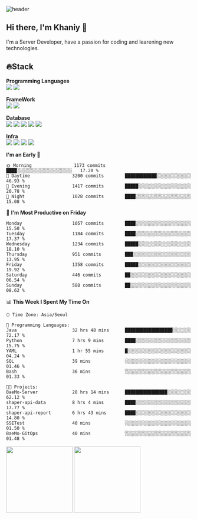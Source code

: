 ![header](https://capsule-render.vercel.app/api?type=soft&text=Welcome!&color=auto&height=200&section=header&fontSize=70)

## Hi there, I'm Khaniy 👋
I'm a Server Developer, have a passion for coding and learening new technologies.
<!-- <br> 📫 Email : kangh1596@gmail.com 
<br> 📝 Blog  : khan03.tistory.com/
<br> <img src="https://img.shields.io/badge/Email-222222?style=for-the-badge&logo=Gmail&logoColor=white">
<br> <img src="https://img.shields.io/badge/Blog -222222?style=for-the-badge&logo=Tistory&logoColor=white">
[hank0302's Blog](https://khan03.tistory.com/)
-->
## 🔥Stack 

**Programming Languages** <br>
 <img src="https://img.shields.io/badge/JAVA-E6522C?style=for-the-badge&logo=Java&logoColor=white">
 <img src="https://img.shields.io/badge/Python-3776AB?style=for-the-badge&logo=python&logoColor=white">

**FrameWork** <br>
<img src="https://img.shields.io/badge/SpringBoot-6DB33F?style=for-the-badge&logo=SpringBoot&logoColor=white">
<img src="https://img.shields.io/badge/FastAPI-009688?style=for-the-badge&logo=FastAPI&logoColor=white">

**Database** <br>
<img src="https://img.shields.io/badge/MySQL-4479A1?style=for-the-badge&logo=MySQL&logoColor=white">
<img src="https://img.shields.io/badge/MariaDB-003545?style=for-the-badge&logo=MariaDB&logoColor=white">
<img src="https://img.shields.io/badge/MongoDB-47A248?style=for-the-badge&logo=MongoDB&logoColor=white">
<img src="https://img.shields.io/badge/Redis-DC382D?style=for-the-badge&logo=Redis&logoColor=white">
<img src="https://img.shields.io/badge/PostgreSQL-4169E1?style=for-the-badge&logo=PostgreSQL&logoColor=white">

**Infra** <br>
<img src="https://img.shields.io/badge/Docker-2496ED?style=for-the-badge&logo=Docker&logoColor=white">
<img src="https://img.shields.io/badge/Kubernetes-326CE5?style=for-the-badge&logo=Kubernetes&logoColor=white">
<img src="https://img.shields.io/badge/Prometheus-E6522C?style=for-the-badge&logo=prometheus&logoColor=white">
<img src="https://img.shields.io/badge/Grafana-F46800?style=for-the-badge&logo=grafana&logoColor=white">

<!--START_SECTION:waka-->
**I'm an Early 🐤** 

```text
🌞 Morning                1173 commits        ████░░░░░░░░░░░░░░░░░░░░░   17.20 % 
🌆 Daytime                3200 commits        ████████████░░░░░░░░░░░░░   46.93 % 
🌃 Evening                1417 commits        █████░░░░░░░░░░░░░░░░░░░░   20.78 % 
🌙 Night                  1028 commits        ████░░░░░░░░░░░░░░░░░░░░░   15.08 % 
```
📅 **I'm Most Productive on Friday** 

```text
Monday                   1057 commits        ████░░░░░░░░░░░░░░░░░░░░░   15.50 % 
Tuesday                  1184 commits        ████░░░░░░░░░░░░░░░░░░░░░   17.37 % 
Wednesday                1234 commits        █████░░░░░░░░░░░░░░░░░░░░   18.10 % 
Thursday                 951 commits         ███░░░░░░░░░░░░░░░░░░░░░░   13.95 % 
Friday                   1358 commits        █████░░░░░░░░░░░░░░░░░░░░   19.92 % 
Saturday                 446 commits         ██░░░░░░░░░░░░░░░░░░░░░░░   06.54 % 
Sunday                   588 commits         ██░░░░░░░░░░░░░░░░░░░░░░░   08.62 % 
```


📊 **This Week I Spent My Time On** 

```text
🕑︎ Time Zone: Asia/Seoul

💬 Programming Languages: 
Java                     32 hrs 48 mins      ██████████████████░░░░░░░   72.17 % 
Python                   7 hrs 9 mins        ████░░░░░░░░░░░░░░░░░░░░░   15.75 % 
YAML                     1 hr 55 mins        █░░░░░░░░░░░░░░░░░░░░░░░░   04.24 % 
SQL                      39 mins             ░░░░░░░░░░░░░░░░░░░░░░░░░   01.46 % 
Bash                     36 mins             ░░░░░░░░░░░░░░░░░░░░░░░░░   01.33 % 

🐱‍💻 Projects: 
BaeMo-Server             28 hrs 14 mins      ████████████████░░░░░░░░░   62.12 % 
shaper-api-data          8 hrs 4 mins        ████░░░░░░░░░░░░░░░░░░░░░   17.77 % 
shaper-api-report        6 hrs 43 mins       ████░░░░░░░░░░░░░░░░░░░░░   14.80 % 
SSETest                  40 mins             ░░░░░░░░░░░░░░░░░░░░░░░░░   01.50 % 
BaeMo-GitOps             40 mins             ░░░░░░░░░░░░░░░░░░░░░░░░░   01.48 % 
```


<!--END_SECTION:waka-->
<p>
  <img height="180em" src="https://github-readme-stats-khaniys-projects.vercel.app/api?username=khaniy&show_icons=true&include_all_commits=true&theme=dracula">
  <img height="180em" src="https://github-readme-stats-khaniys-projects.vercel.app/api/top-langs?username=khaniy&layout=compact&theme=dracula">
</p>


